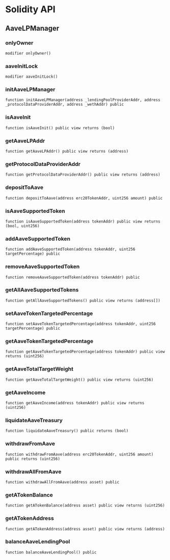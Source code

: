 # Solidity API

## AaveLPManager

### onlyOwner

```solidity
modifier onlyOwner()
```

### aaveInitLock

```solidity
modifier aaveInitLock()
```

### initAaveLPManager

```solidity
function initAaveLPManager(address _lendingPoolProviderAddr, address _protocolDataProviderAddr, address _wethAddr) public
```

### isAaveInit

```solidity
function isAaveInit() public view returns (bool)
```

### getAaveLPAddr

```solidity
function getAaveLPAddr() public view returns (address)
```

### getProtocolDataProviderAddr

```solidity
function getProtocolDataProviderAddr() public view returns (address)
```

### depositToAave

```solidity
function depositToAave(address erc20TokenAddr, uint256 amount) public
```

### isAaveSupportedToken

```solidity
function isAaveSupportedToken(address tokenAddr) public view returns (bool, uint256)
```

### addAaveSupportedToken

```solidity
function addAaveSupportedToken(address tokenAddr, uint256 targetPercentage) public
```

### removeAaveSupportedToken

```solidity
function removeAaveSupportedToken(address tokenAddr) public
```

### getAllAaveSupportedTokens

```solidity
function getAllAaveSupportedTokens() public view returns (address[])
```

### setAaveTokenTargetedPercentage

```solidity
function setAaveTokenTargetedPercentage(address tokenAddr, uint256 targetPercentage) public
```

### getAaveTokenTargetedPercentage

```solidity
function getAaveTokenTargetedPercentage(address tokenAddr) public view returns (uint256)
```

### getAaveTotalTargetWeight

```solidity
function getAaveTotalTargetWeight() public view returns (uint256)
```

### getAaveIncome

```solidity
function getAaveIncome(address tokenAddr) public view returns (uint256)
```

### liquidateAaveTreasury

```solidity
function liquidateAaveTreasury() public returns (bool)
```

### withdrawFromAave

```solidity
function withdrawFromAave(address erc20TokenAddr, uint256 amount) public returns (uint256)
```

### withdrawAllFromAave

```solidity
function withdrawAllFromAave(address asset) public
```

### getATokenBalance

```solidity
function getATokenBalance(address asset) public view returns (uint256)
```

### getATokenAddress

```solidity
function getATokenAddress(address asset) public view returns (address)
```

### balanceAaveLendingPool

```solidity
function balanceAaveLendingPool() public
```

